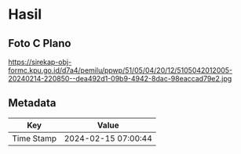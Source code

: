 # Hasil

## Foto C Plano

https://sirekap-obj-formc.kpu.go.id/d7a4/pemilu/ppwp/51/05/04/20/12/5105042012005-20240214-220850--dea492d1-09b9-4942-8dac-98eaccad79e2.jpg


## Metadata

| Key        | Value               |
| ---------- | ------------------- |
| Time Stamp | 2024-02-15 07:00:44 |



